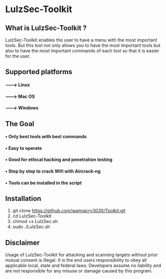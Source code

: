 # LulzSec-Toolkit

## What is LulzSec-Toolkit ?
LulzSec-Toolkit enables the user to have a menu with the most important tools. But this tool not only allows you to have the most important tools but also to have the most important commands of each tool so that it is easier for the user.


## Supported platforms
 
#### ---> Linux 
#### ---> Mac OS
#### ---> Windows

## The Goal
#### • Only best tools with best commands
#### • Easy to operate
#### • Good for ethical hacking and penetration testing
#### • Step by step to crack Wifi with Aircrack-ng
#### • Tools can be installed in the script

## Installation
1. git clone https://github.com/wannacry3030/Toolkit.git
2. cd LulzSec-Toolkit
3. chmod +x LulzSec.sh
4. sudo ./LulzSec.sh

## Disclaimer
 Usage of LulzSec-Toolkit for attacking and
 scanning targets without prior mutual consent
 is illegal. It is the end users responsibility to obey
 all applicable local, state and federal laws. Developers assume no
 liability and are not responsible for any misuse or damage caused by this program.

